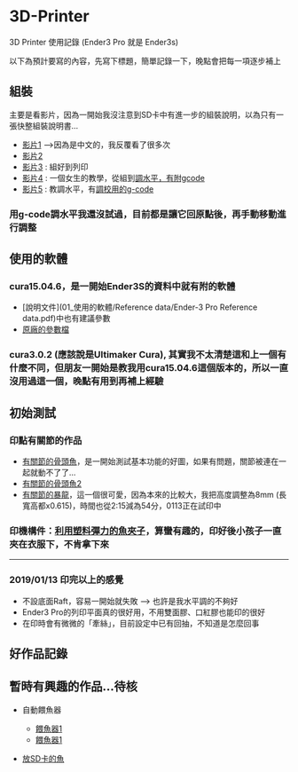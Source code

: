 # 3D-Printer
3D Printer 使用記錄 (Ender3 Pro 就是 Ender3s)

以下為預計要寫的內容，先寫下標題，簡單記錄一下，晚點會把每一項逐步補上

## 組裝
主要是看影片，因為一開始我沒注意到SD卡中有進一步的組裝說明，以為只有一張快整組裝說明書…

- [影片1](https://www.youtube.com/watch?v=2Iy3fc05v_w) -->因為是中文的，我反覆看了很多次
- [影片2](https://www.youtube.com/watch?v=6EdZeodW5qo)
- [影片3](https://www.youtube.com/watch?v=a8Z-9ncYsps&t=92s) : 組好到列印
- [影片4](https://www.youtube.com/watch?v=NceBBAKDLEY) : 一個女生的教學，從組到[調水平，有附gcode](https://www.thingiverse.com/thing:2874536)
- [影片5](https://www.youtube.com/watch?v=_EfWVUJjBdA) : 教調水平，有[調校用的g-code](https://www.thingiverse.com/thing:3235018)

### 用g-code調水平我還沒試過，目前都是讓它回原點後，再手動移動進行調整


## 使用的軟體

### cura15.04.6，是一開始Ender3S的資料中就有附的軟體
  
  - [說明文件](01_使用的軟體/Reference data/Ender-3 Pro Reference data.pdf)中也有建議參數
  - [原廠的參數檔](https://github.com/maloyang/3D-Printer/blob/master/01_%E4%BD%BF%E7%94%A8%E7%9A%84%E8%BB%9F%E9%AB%94/Reference%20data/Ender-3%20Pro.ini)

### cura3.0.2 (應該說是Ultimaker Cura), 其實我不太清楚這和上一個有什麼不同，但朋友一開始是教我用cura15.04.6這個版本的，所以一直沒用過這一個，晚點有用到再補上經驗


## 初始測試

### 印點有關節的作品
- [有關節的骨頭魚](https://www.thingiverse.com/thing:1276095)，是一開始測試基本功能的好圖，如果有問題，關節被連在一起就動不了了…
- [有關節的骨頭魚2](https://www.thingiverse.com/thing:2788255)
- [有關節的暴龍](https://www.thingiverse.com/thing:2738211)，這一個很可愛，因為本來的比較大，我把高度調整為8mm (長寬高都x0.615)，時間也從2:15減為54分，0113正在試印中

### 印機構件：[利用塑料彈力的魚夾子](https://www.thingiverse.com/thing:1734347)，算蠻有趣的，印好後小孩子一直夾在衣服下，不肯拿下來

----
### 2019/01/13 印完以上的感覺
- 不設底面Raft，容易一開始就失敗 --> 也許是我水平調的不夠好
- Ender3 Pro的列印平面真的很好用，不用雙面膠、口紅膠也能印的很好
- 在印時會有微微的「牽絲」，目前設定中已有回抽，不知道是怎麼回事

 

## 好作品記錄


## 暫時有興趣的作品…待核

- 自動餵魚器
  - [餵魚器1](https://www.thingiverse.com/thing:1639286)
  - [餵魚器1](https://www.thingiverse.com/thing:2539750)

- [放SD卡的魚](https://www.thingiverse.com/thing:1737367)


## 
